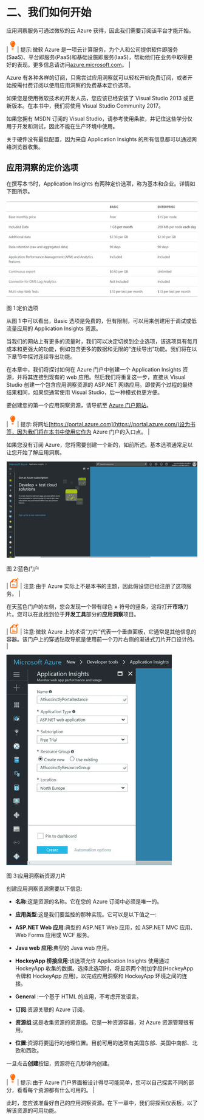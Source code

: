 # 二、我们如何开始

应用洞察服务可通过微软的云 Azure 获得，因此我们需要订阅该平台才能开始。

| ![](img/tip.png) | 提示:微软 Azure 是一项云计算服务，为个人和公司提供软件即服务(SaaS)、平台即服务(PaaS)和基础设施即服务(IaaS)，帮助他们在业务中取得更好的表现。更多信息请访问[azure.microsoft.com](https://azure.microsoft.com/en-us/)。 |

Azure 有各种各样的订阅，只需尝试应用洞察就可以轻松开始免费订阅，或者开始按需付费订阅以使用应用洞察的免费基本定价选项。

如果您是使用微软技术的开发人员，您应该已经安装了 Visual Studio 2013 或更新版本。在本书中，我们将使用 Visual Studio Community 2017。

如果您拥有 MSDN 订阅的 Visual Studio，请参考使用条款，并记住这些学分仅用于开发和测试，因此不能在生产环境中使用。

关于硬件没有最低配置，因为来自 Application Insights 的所有信息都可以通过网络浏览器收集。

## 应用洞察的定价选项

在撰写本书时，Application Insights 有两种定价选项，称为基本和企业。详情如下图所示。

![](img/image003.jpg)

图 1:定价选项

从图 1 中可以看出，Basic 选项是免费的，但有限制，可以用来创建用于调试或低流量应用的 Application Insights 资源。

当我们的网站上有更多的流量时，我们可以决定切换到企业选项，该选项具有每月成本和更强大的功能，例如包含更多的数据和无限的“连续导出”功能。我们将在以下章节中探讨连续导出功能。

在本章中，我们将探讨如何在 Azure 门户中创建一个 Application Insights 资源，并将其连接到现有的 web 应用。然后我们将重复这一步，直接从 Visual Studio 创建一个包含应用洞察资源的 ASP.NET 网络应用。即使两个过程的最终结果相同，如果您通常使用 Visual Studio，后一种模式也更方便。

要创建您的第一个应用洞察资源，请导航至 [Azure 门户网站](https://portal.azure.com/)。

| ![](img/tip.png) | 提示:将网址[https://portal.azure.com](https://portal.azure.com/)设为书签，因为我们将在本书中使用它作为 Azure 门户的入口点。 |

如果您没有订阅 Azure，您将需要创建一个新的，如前所述。基本选项通常足以让您开始了解应用洞察。

![](img/image004.png)

图 2:蓝色门户

| ![](img/note.png) | 注意:由于 Azure 实际上不是本书的主题，因此假设您已经注册了这项服务。 |

在天蓝色门户的左侧，您会发现一个带有绿色 **+** 符号的竖条，这将打开**市场**刀片。您可以在此找到位于**开发工具**部分的**应用洞察**项目。

| ![](img/note.png) | 注意:微软 Azure 上的术语“刀片”代表一个垂直面板，它通常是其他信息的容器。该门户上的穿透钻取导航是使用前一个刀片右侧的渐进式刀片开口设计的。 |

![](img/image007.jpg)

图 3:应用洞察新资源刀片

创建应用洞察资源需要以下信息:

*   **名称**:这是资源的名称。它在您的 Azure 订阅中必须是唯一的。
*   **应用类型**:这是我们要监控的那种实现。它可以是以下值之一:

*   **ASP.NET Web 应用**:典型的 ASP.NET Web 应用，如 ASP.NET MVC 应用、Web Forms 应用或 WCF 服务。
*   **Java web 应用**:典型的 Java web 应用。
*   **HockeyApp 桥接应用**:该选项允许 Application Insights 使用通过 HockeyApp 收集的数据。选择此选项时，将显示两个附加字段(HockeyApp 令牌和 HockeyApp 应用)，以完成应用洞察和 HockeyApp 环境之间的连接。
*   **General** :一个基于 HTML 的应用，不考虑开发语言。

*   **订阅**:资源关联的 Azure 订阅。
*   **资源组**:这是收集资源的资源组。它是一种资源容器，对 Azure 资源管理很有用。
*   **位置**:资源将要运行的地理位置。目前可用的选项有美国东部、美国中南部、北欧和西欧。

一旦点击**创建**按钮，资源将在几秒钟内创建。

| ![](img/tip.png) | 提示:由于 Azure 门户界面被设计得尽可能简单，您可以自己探索不同的部分，看看每个资源都有什么可用的。 |

此时，您应该准备好自己的应用洞察资源。在下一章中，我们将探索仪表板，以了解该资源的可用功能。
